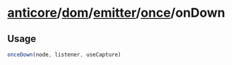 # [anticore](../../../../../../#reference)/[dom](../../../#reference)/[emitter](../../#reference)/[once](../#reference)/<a name="reference">onDown</a>

## Usage

```js
onceDown(node, listener, useCapture)
```